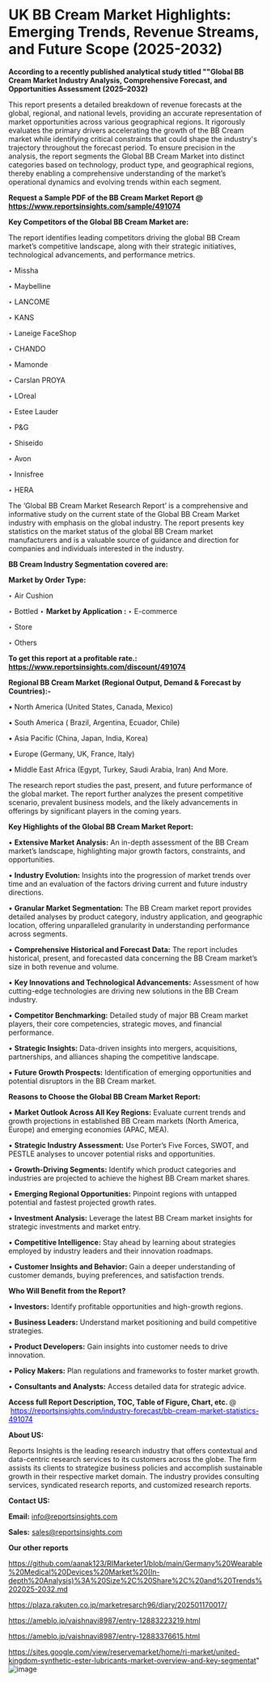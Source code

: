 # UK BB Cream Market Highlights: Emerging Trends, Revenue Streams, and Future Scope (2025-2032)

<strong>According to a recently published analytical study titled ""Global BB Cream Market Industry Analysis, Comprehensive Forecast, and Opportunities Assessment (2025–2032)</strong>

This report presents a detailed breakdown of revenue forecasts at the global, regional, and national levels, providing an accurate representation of market opportunities across various geographical regions. It rigorously evaluates the primary drivers accelerating the growth of the BB Cream market while identifying critical constraints that could shape the industry's trajectory throughout the forecast period. To ensure precision in the analysis, the report segments the Global BB Cream Market into distinct categories based on technology, product type, and geographical regions, thereby enabling a comprehensive understanding of the market’s operational dynamics and evolving trends within each segment.

<strong>Request a Sample PDF of the BB Cream Market Report </strong><strong>@<a href=https://www.reportsinsights.com/sample/491074 style=color:#0000ff;> https://www.reportsinsights.com/sample/491074</a></strong></font>

<strong>Key Competitors of the Global BB Cream Market are:</strong>

The report identifies leading competitors driving the global BB Cream market’s competitive landscape, along with their strategic initiatives, technological advancements, and performance metrics.

‣ Missha

‣ Maybelline

‣ LANCOME

‣ KANS

‣ Laneige FaceShop

‣ CHANDO

‣ Mamonde

‣ Carslan PROYA

‣ LOreal

‣ Estee Lauder

‣ P&G

‣ Shiseido

‣ Avon

‣ Innisfree

‣ HERA

The ‘Global BB Cream Market Research Report’ is a comprehensive and informative study on the current state of the Global BB Cream Market industry with emphasis on the global industry. The report presents key statistics on the market status of the global BB Cream market manufacturers and is a valuable source of guidance and direction for companies and individuals interested in the industry.

<strong>BB Cream Industry Segmentation covered are:</strong>

<strong>Market by Order Type: </strong>

‣ Air Cushion

‣ Bottled
‣ 
<strong>Market by Application :</strong>
‣ E-commerce

‣ Store

‣ Others

<strong>To get this report at a profitable rate.: <a href=https://www.reportsinsights.com/discount/491074 style=color:#0000ff;>https://www.reportsinsights.com/discount/491074</a></strong></font>

<strong>Regional BB Cream Market (Regional Output, Demand &amp; Forecast by Countries):-</strong>

• North America (United States, Canada, Mexico)

• South America ( Brazil, Argentina, Ecuador, Chile)

• Asia Pacific (China, Japan, India, Korea)

• Europe (Germany, UK, France, Italy)

• Middle East Africa (Egypt, Turkey, Saudi Arabia, Iran) And More.

The research report studies the past, present, and future performance of the global market. The report further analyzes the present competitive scenario, prevalent business models, and the likely advancements in offerings by significant players in the coming years.

<strong>Key Highlights of the Global BB Cream Market Report:</strong>

• <strong>Extensive Market Analysis:</strong> An in-depth assessment of the BB Cream market’s landscape, highlighting major growth factors, constraints, and opportunities.

• <strong>Industry Evolution:</strong> Insights into the progression of market trends over time and an evaluation of the factors driving current and future industry directions.

• <strong>Granular Market Segmentation:</strong> The BB Cream market report provides detailed analyses by product category, industry application, and geographic location, offering unparalleled granularity in understanding performance across segments.

• <strong>Comprehensive Historical and Forecast Data:</strong> The report includes historical, present, and forecasted data concerning the BB Cream market’s size in both revenue and volume.

• <strong>Key Innovations and Technological Advancements:</strong> Assessment of how cutting-edge technologies are driving new solutions in the BB Cream industry.

• <strong>Competitor Benchmarking:</strong> Detailed study of major BB Cream market players, their core competencies, strategic moves, and financial performance.

• <strong>Strategic Insights:</strong> Data-driven insights into mergers, acquisitions, partnerships, and alliances shaping the competitive landscape.

• <strong>Future Growth Prospects:</strong> Identification of emerging opportunities and potential disruptors in the BB Cream market.

<strong>Reasons to Choose the Global BB Cream Market Report:</strong>

• <strong>Market Outlook Across All Key Regions:</strong> Evaluate current trends and growth projections in established BB Cream markets (North America, Europe) and emerging economies (APAC, MEA).

• <strong>Strategic Industry Assessment:</strong> Use Porter’s Five Forces, SWOT, and PESTLE analyses to uncover potential risks and opportunities.

• <strong>Growth-Driving Segments:</strong> Identify which product categories and industries are projected to achieve the highest BB Cream market shares.

• <strong>Emerging Regional Opportunities:</strong> Pinpoint regions with untapped potential and fastest projected growth rates.

• <strong>Investment Analysis:</strong> Leverage the latest BB Cream market insights for strategic investments and market entry.

• <strong>Competitive Intelligence:</strong> Stay ahead by learning about strategies employed by industry leaders and their innovation roadmaps.

• <strong>Customer Insights and Behavior:</strong> Gain a deeper understanding of customer demands, buying preferences, and satisfaction trends.

<strong>Who Will Benefit from the Report?</strong>

• <strong>Investors:</strong> Identify profitable opportunities and high-growth regions.

• <strong>Business Leaders:</strong> Understand market positioning and build competitive strategies.

• <strong>Product Developers:</strong> Gain insights into customer needs to drive innovation.

• <strong>Policy Makers:</strong> Plan regulations and frameworks to foster market growth.

• <strong>Consultants and Analysts:</strong> Access detailed data for strategic advice.
</ul>
<strong>Access full Report Description, TOC, Table of Figure, Chart, etc. </strong>@  <a href=https://reportsinsights.com/industry-forecast/bb-cream-market-statistics-491074 style=color:#0000ff;>https://reportsinsights.com/industry-forecast/bb-cream-market-statistics-491074</a></font>

<strong><strong>About US</strong>:</strong>

Reports Insights is the leading research industry that offers contextual and data-centric research services to its customers across the globe. The firm assists its clients to strategize business policies and accomplish sustainable growth in their respective market domain. The industry provides consulting services, syndicated research reports, and customized research reports.

<strong>Contact US:</strong>

<p class=""""><b>Email:</b> <a href=mailto:info@reportsinsights.com>info@reportsinsights.com</a></p>
<p class=""""><b>Sales:</b> <a href=mailto:sales@reportsinsights.com>sales@reportsinsights.com</a></p>

<strong>Our other reports</strong>

<a href=https://github.com/aanak123/RIMarketer1/blob/main/Germany%20Wearable%20Medical%20Devices%20Market%20(In-depth%20Analysis)%3A%20Size%2C%20Share%2C%20and%20Trends%202025-2032.md>https://github.com/aanak123/RIMarketer1/blob/main/Germany%20Wearable%20Medical%20Devices%20Market%20(In-depth%20Analysis)%3A%20Size%2C%20Share%2C%20and%20Trends%202025-2032.md</a>

<a href=https://plaza.rakuten.co.jp/marketresarch96/diary/202501170017/>https://plaza.rakuten.co.jp/marketresarch96/diary/202501170017/</a>

<a href=https://ameblo.jp/vaishnavi8987/entry-12883223219.html>https://ameblo.jp/vaishnavi8987/entry-12883223219.html</a>

<a href=https://ameblo.jp/vaishnavi8987/entry-12883376615.html>https://ameblo.jp/vaishnavi8987/entry-12883376615.html</a>

<a href=https://sites.google.com/view/reservemarket/home/ri-market/united-kingdom-synthetic-ester-lubricants-market-overview-and-key-segmentat>https://sites.google.com/view/reservemarket/home/ri-market/united-kingdom-synthetic-ester-lubricants-market-overview-and-key-segmentat</a>"
![image](https://github.com/user-attachments/assets/57cb8058-643e-4546-ae1b-512d923bd425)
